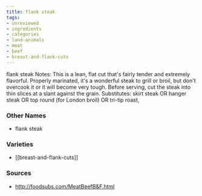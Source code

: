 ```yaml
---
title: flank steak
tags:
- unreviewed
- ingredients
- categories
- land-animals
- meat
- beef
- breast-and-flank-cuts
---
```

flank steak Notes: This is a lean, flat cut that's fairly tender and extremely flavorful. Properly marinated, it's a wonderful steak to grill or broil, but don't overcook it or it will become very tough. Before serving, cut the steak into thin slices at a slant against the grain. Substitutes: skirt steak OR hanger steak OR top round (for London broil) OR tri-tip roast,

### Other Names

* flank steak

### Varieties

* [[breast-and-flank-cuts]]

### Sources
* http://foodsubs.com/MeatBeefB&F.html

